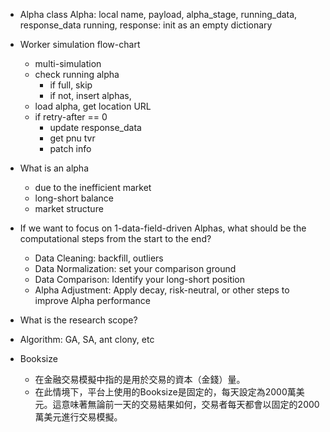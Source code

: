 * Alpha class
	Alpha: local name, payload, alpha_stage, running_data, response_data
	running, response: init as an empty dictionary
	
* Worker simulation flow-chart
	* multi-simulation
	* check running alpha
		* if full, skip
		* if not, insert alphas,
	* load alpha, get location URL
	* if retry-after == 0
		* update response_data
		* get pnu tvr
		* patch info

* What is an alpha
	* due to the inefficient market
	* long-short balance
	* market structure

* If we want to focus on 1-data-field-driven Alphas, what should be the computational steps from the start to the end?
	* Data Cleaning: backfill, outliers
	* Data Normalization: set your comparison ground
	* Data Comparison: Identify your long-short position
	* Alpha Adjustment: Apply decay, risk-neutral, or other steps to improve Alpha performance
* What is the research scope?
* Algorithm: GA, SA, ant clony, etc

* Booksize
	* 在金融交易模擬中指的是用於交易的資本（金錢）量。
	* 在此情境下，平台上使用的Booksize是固定的，每天設定為2000萬美元。這意味著無論前一天的交易結果如何，交易者每天都會以固定的2000萬美元進行交易模擬。
	  
